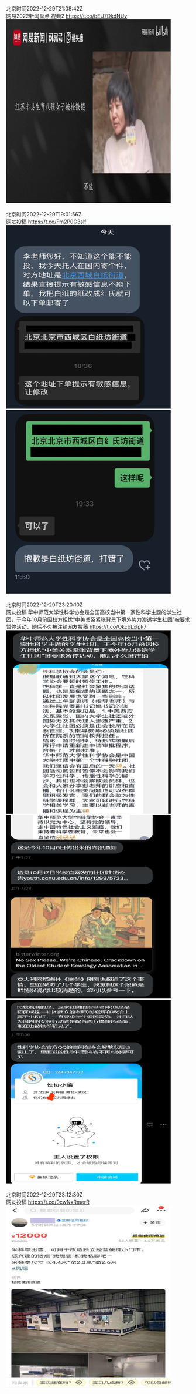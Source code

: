北京时间2022-12-29T21:08:42Z<br>网易2022新闻盘点 视频2 https://t.co/bEU7DkdNUv<br><img src='/temp/video/2022/n-Month-12/av-Day-29/whyyoutouzhele/1608449935304704001_0.jpg' width='450' height='500'><br><br>北京时间2022-12-29T19:01:56Z<br>网友投稿 https://t.co/Fm2P0G3slf<br><img src='/temp/image/2022/n-Month-12/1608418034242273283_0.jpg' width='450' height='500'><img src='/temp/image/2022/n-Month-12/1608418034242273283_1.jpg' width='450' height='500'><br><br>北京时间2022-12-29T23:20:10Z<br>网友投稿
华中师范大学性科学协会是全国高校当中第一家性科学主题的学生社团，于今年10月份因校方担忧“中美关系紧张背景下境外势力渗透学生社团”被要求暂停活动，随后不久被注销网友投稿 https://t.co/OkcbLxIpk7<br><img src='/temp/image/2022/n-Month-12/1608483016980172806_0.jpg' width='450' height='500'><img src='/temp/image/2022/n-Month-12/1608483016980172806_1.jpg' width='450' height='500'><img src='/temp/image/2022/n-Month-12/1608483016980172806_2.jpg' width='450' height='500'><br><br>北京时间2022-12-29T23:12:30Z<br>网友投稿 https://t.co/0cwNxRmerR<br><img src='/temp/image/2022/n-Month-12/1608481088548085760_0.jpg' width='450' height='500'><br><br>